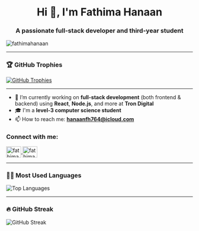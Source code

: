 <h1 align="center">Hi 👋, I'm Fathima Hanaan</h1>
<h3 align="center">A passionate full-stack developer and third-year student</h3>

<p align="left">
  <img src="https://komarev.com/ghpvc/?username=fathimahanaan&label=Profile%20views&color=ffffff&style=flat" alt="fathimahanaan" />
</p>

---

<h3 align="left">🏆 GitHub Trophies</h3>

<p align="left">
  <a href="https://github.com/ryo-ma/github-profile-trophy">
    <img src="https://github-profile-trophy.vercel.app/?username=fathimahanaan&theme=flat&row=1&column=6" alt="GitHub Trophies" />
  </a>
</p>

---

- 🔭 I’m currently working on **full-stack development** (both frontend & backend) using **React**, **Node.js**, and more at **Tron Digital**  
- 🎓 I'm a **level-3 computer science student**  
- 📫 How to reach me: **hanaanfh764@icloud.com**

<h3 align="left">Connect with me:</h3>
<p align="left">
  <a href="https://linkedin.com/in/fathimahanaan" target="blank">
    <img align="center" src="https://raw.githubusercontent.com/rahuldkjain/github-profile-readme-generator/master/src/images/icons/Social/linked-in-alt.svg" alt="fathimahanaan" height="30" width="40" />
  </a>
  <a href="https://instagram.com/fathimahanaan" target="blank">
    <img align="center" src="https://raw.githubusercontent.com/rahuldkjain/github-profile-readme-generator/master/src/images/icons/Social/instagram.svg" alt="fathimahanaan" height="30" width="40" />
  </a>
</p>

---

<h3 align="left">🧑‍💻 Most Used Languages</h3>

<p align="left">
  <img src="https://github-readme-stats.vercel.app/api/top-langs/?username=fathimahanaan&layout=compact&theme=graywhite" alt="Top Languages" />
</p>

---

<h3 align="left">🔥 GitHub Streak</h3>

<p align="left">
  <img src="https://streak-stats.demolab.com?user=fathimahanaan&theme=highcontrast&hide_border=false&ring=ffffff&fire=ff9c00&currStreakLabel=ffffff&sideLabels=ffffff&dates=ffffff&currStreakNum=ffffff" alt="GitHub Streak" />
</p>
